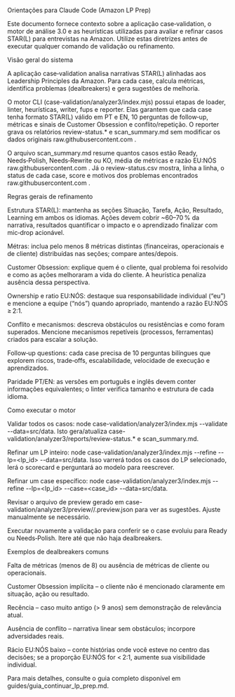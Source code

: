 Orientações para Claude Code (Amazon LP Prep)

Este documento fornece contexto sobre a aplicação case‑validation, o motor de análise 3.0 e as heurísticas utilizadas para avaliar e refinar casos STAR(L) para entrevistas na Amazon. Utilize estas diretrizes antes de executar qualquer comando de validação ou refinamento.

Visão geral do sistema

A aplicação case‑validation analisa narrativas STAR(L) alinhadas aos Leadership Principles da Amazon. Para cada case, calcula métricas, identifica problemas (dealbreakers) e gera sugestões de melhoria.

O motor CLI (case-validation/analyzer3/index.mjs) possui etapas de loader, linter, heurísticas, writer, fups e reporter. Elas garantem que cada case tenha formato STAR(L) válido em PT e EN, 10 perguntas de follow‑up, métricas e sinais de Customer Obsession e conflito/repetição. O reporter grava os relatórios review-status.* e scan_summary.md sem modificar os dados originais
raw.githubusercontent.com
.

O arquivo scan_summary.md resume quantos casos estão Ready, Needs‑Polish, Needs‑Rewrite ou KO, média de métricas e razão EU:NÓS
raw.githubusercontent.com
. Já o review-status.csv mostra, linha a linha, o status de cada case, score e motivos dos problemas encontrados
raw.githubusercontent.com
.

Regras gerais de refinamento

Estrutura STAR(L): mantenha as seções Situação, Tarefa, Ação, Resultado, Learning em ambos os idiomas. Ações devem cobrir ~60–70 % da narrativa, resultados quantificar o impacto e o aprendizado finalizar com mic‑drop acionável.

Métras: inclua pelo menos 8 métricas distintas (financeiras, operacionais e de cliente) distribuídas nas seções; compare antes/depois.

Customer Obsession: explique quem é o cliente, qual problema foi resolvido e como as ações melhoraram a vida do cliente. A heurística penaliza ausência dessa perspectiva.

Ownership e ratio EU:NÓS: destaque sua responsabilidade individual (“eu”) e mencione a equipe (“nós”) quando apropriado, mantendo a razão EU:NÓS ≥ 2:1.

Conflito e mecanismos: descreva obstáculos ou resistências e como foram superados. Mencione mecanismos repetíveis (processos, ferramentas) criados para escalar a solução.

Follow‑up questions: cada case precisa de 10 perguntas bilíngues que explorem riscos, trade‑offs, escalabilidade, velocidade de execução e aprendizados.

Paridade PT/EN: as versões em português e inglês devem conter informações equivalentes; o linter verifica tamanho e estrutura de cada idioma.

Como executar o motor

Validar todos os casos: node case-validation/analyzer3/index.mjs --validate --data=src/data. Isto gera/atualiza case-validation/analyzer3/reports/review-status.* e scan_summary.md.

Refinar um LP inteiro: node case-validation/analyzer3/index.mjs --refine --lp=<lp_id> --data=src/data. Isso varrerá todos os casos do LP selecionado, lerá o scorecard e perguntará ao modelo para reescrever.

Refinar um case específico: node case-validation/analyzer3/index.mjs --refine --lp=<lp_id> --case=<case_id> --data=src/data.

Revisar o arquivo de preview gerado em case-validation/analyzer3/preview/<lp>/<case>.preview.json para ver as sugestões. Ajuste manualmente se necessário.

Executar novamente a validação para conferir se o case evoluiu para Ready ou Needs‑Polish. Itere até que não haja dealbreakers.

Exemplos de dealbreakers comuns

Falta de métricas (menos de 8) ou ausência de métricas de cliente ou operacionais.

Customer Obsession implícita – o cliente não é mencionado claramente em situação, ação ou resultado.

Recência – caso muito antigo (> 9 anos) sem demonstração de relevância atual.

Ausência de conflito – narrativa linear sem obstáculos; incorpore adversidades reais.

Rácio EU:NÓS baixo – conte histórias onde você esteve no centro das decisões; se a proporção EU:NÓS for < 2:1, aumente sua visibilidade individual.

Para mais detalhes, consulte o guia completo disponível em guides/guia_continuar_lp_prep.md.